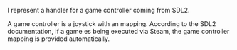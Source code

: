 I represent a handler for a game controller coming from SDL2. 

A game controller is a joystick with an mapping. According to the SDL2 documentation, if a game es being executed via Steam, the game controller mapping is provided automatically.